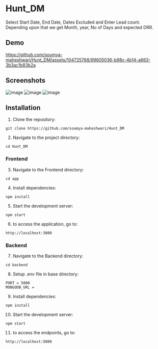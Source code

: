 # Hunt_DM

Select Start Date, End Date, Dates Excluded and Enter Lead count. Depending upon that we get Month, year, No of Days and expected DRR.

## Demo

https://github.com/soumya-maheshwari/Hunt_DM/assets/104725768/99605036-b98c-4b14-a663-3b3ac1b83b2a

## Screenshots

![image](https://github.com/soumya-maheshwari/Hunt_DM/assets/104725768/18ca2a11-28ec-441b-a8b1-f81a0e74e431)
![image](https://github.com/soumya-maheshwari/Hunt_DM/assets/104725768/2618372c-1c9c-4214-86e0-f121bae3db22)
![image](https://github.com/soumya-maheshwari/Hunt_DM/assets/104725768/bd884204-f33e-42c4-aafe-0a98850a5cd0)

## Installation

1. Clone the repository:

```CMD
git clone https://github.com/soumya-maheshwari/Hunt_DM
```

2. Navigate to the project directory:

```CMD
cd Hunt_DM
```

### Frontend

3. Navigate to the Frontend directory:

```CMD
cd app
```

4. Install dependencies:

```CMD
npm install
```

5. Start the development server:

```CMD
npm start
```

6. to access the application, go to:

```CMD
http://localhost:3000
```

### Backend

7. Navigate to the Backend directory:

```CMD
cd backend
```

8. Setup .env file in base directory:

```
PORT = 5000
MONGODB_URL =
```

9. Install dependencies:

```CMD
npm install
```

10. Start the development server:

```CMD
npm start
```

11. to access the endpoints, go to:

```CMD
http://localhost:5000
```

